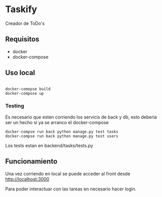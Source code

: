 # Taskify

Creador de ToDo's

## Requisitos
- docker
- docker-compose


## Uso local

```shell

docker-comopse build
docker-compose up
```

### Testing

Es necesario que esten corriendo los servicis de back y db, esto deberia ser un hecho si ya se arranco el docker-compose

```shell
docker-compse run back python manage.py test tasks
docker-compse run back python manage.py test users
```

Los tests estan en backend/tasks/tests.py

## Funcionamiento
Una vez corriendo en local se puede acceder al front desde [http://localhost:3000](http://localhost:3000)

Para poder interactuar con las tareas en necesario hacer login.

